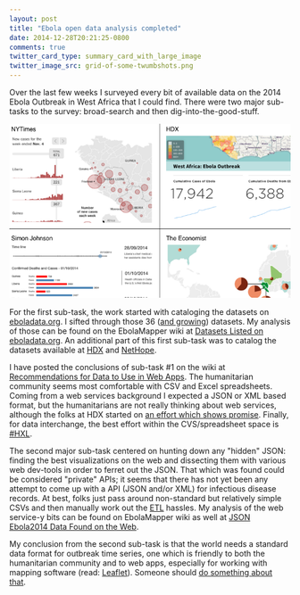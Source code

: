 ```yaml
---
layout: post
title: "Ebola open data analysis completed"
date: 2014-12-28T20:21:25-0800
comments: true
twitter_card_type: summary_card_with_large_image
twitter_image_src: grid-of-some-twumbshots.png
---
```

Over the last few weeks I surveyed every bit of available data on the 2014 Ebola Outbreak in West Africa that I could find. There were two major sub-tasks to the survey: broad-search and then dig-into-the-good-stuff.

<a title='Various ebola visualizations' href='https://johntigue.github.io/ebola-viz-twumbshots/'><img src='grid-of-some-twumbshots.png
' class='center' alt='Various ebola visualizations' /></a>

For the first sub-task, the work started with cataloging the datasets on [eboladata.org](http://eboladata.org). I sifted through those 36 ([and growing](http://eboladata.org/dataset?sort_by=changed&sort_order=DESC)) datasets. My analysis of those can be found on the EbolaMapper wiki at [Datasets Listed on eboladata.org](https://github.com/JohnTigue/EbolaMapper/wiki/Datasets-Listed-on-eboladata.org). An additional part of this first sub-task was to catalog the datasets available at [HDX](https://data.hdx.rwlabs.org/) and [NetHope](http://nethope.org/).

I have posted the conclusions of sub-task #1 on the wiki at [Recommendations for Data to Use in Web Apps](https://github.com/JohnTigue/EbolaMapper/wiki/Recommendations-for-Data-to-Use-in-Web-Apps). The humanitarian community seems most comfortable with CSV and Excel spreadsheets. Coming from a web services background I expected a JSON or XML based format, but the humanitarians are not really thinking about web services, although the folks at HDX started on [an effort which shows promise](http://docs.hdx.rwlabs.org/an-api-for-ebola-data/). Finally, for data interchange, the best effort within the CVS/spreadsheet space is [#HXL](http://docs.hdx.rwlabs.org/standards/).

The second major sub-task centered on hunting down any "hidden" JSON: finding the best visualizations on the web and dissecting them with various web dev-tools in order to ferret out the JSON. That which was found could be considered "private" APIs; it seems that there has not yet been any attempt to come up with a API (JSON and/or XML) for infectious disease records. At best, folks just pass around non-standard but relatively simple CSVs and then manually work out the [ETL](https://en.wikipedia.org/wiki/Extract,_transform,_load) hassles. My analysis of the web service-y bits can be found on EbolaMapper wiki as well at [JSON Ebola2014 Data Found on the Web](https://github.com/JohnTigue/EbolaMapper/wiki/JSON-Ebola2014-Data-Found-on-the-Web).

My conclusion from the second sub-task is that the world needs a standard data format for outbreak time series, one which is friendly to both the humanitarian community and to web apps, especially for working with mapping software (read: [Leaflet](http://leafletjs.com/)). Someone should [do something about that](https://github.com/JohnTigue/EbolaMapper/wiki/Outbreak-Time-Series-Specification-Overview).



